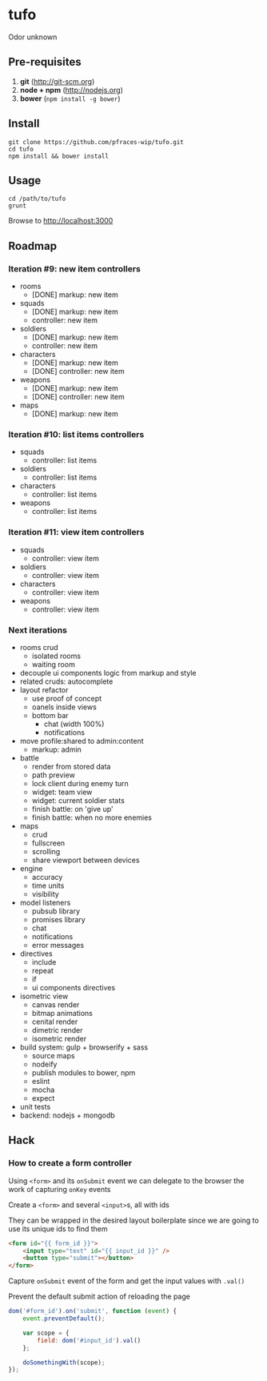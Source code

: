 tufo
====

Odor unknown

Pre-requisites
--------------

1.  **git** (http://git-scm.org)
2.  **node + npm** (http://nodejs.org)
3.  **bower** (`npm install -g bower`)

Install
-------

    git clone https://github.com/pfraces-wip/tufo.git
    cd tufo
    npm install && bower install

Usage
-----

    cd /path/to/tufo
    grunt

Browse to [http://localhost:3000](http://localhost:3000)

Roadmap
-------

### Iteration #9: new item controllers

*   rooms
    *   [DONE] markup: new item
*   squads
    *   [DONE] markup: new item
    *   controller: new item
*   soldiers
    *   [DONE] markup: new item
    *   controller: new item
*   characters
    *   [DONE] markup: new item
    *   [DONE] controller: new item
*   weapons
    *   [DONE] markup: new item
    *   [DONE] controller: new item
*   maps
    *   [DONE] markup: new item

### Iteration #10: list items controllers

*   squads
    *   controller: list items
*   soldiers
    *   controller: list items
*   characters
    *   controller: list items
*   weapons
    *   controller: list items

### Iteration #11: view item controllers

*   squads
    *   controller: view item
*   soldiers
    *   controller: view item
*   characters
    *   controller: view item
*   weapons
    *   controller: view item

### Next iterations

*   rooms crud
    *   isolated rooms
    *   waiting room
*   decouple ui components logic from markup and style
*   related cruds: autocomplete
*   layout refactor
    *   use proof of concept
    *   oanels inside views
    *   bottom bar
        *   chat (width 100%)
        *   notifications
*   move profile:shared to admin:content
    *   markup: admin
*   battle
    *   render from stored data
    *   path preview
    *   lock client during enemy turn
    *   widget: team view
    *   widget: current soldier stats
    *   finish battle: on 'give up'
    *   finish battle: when no more enemies
*   maps
    *   crud
    *   fullscreen
    *   scrolling
    *   share viewport between devices
*   engine
    *   accuracy
    *   time units
    *   visibility
*   model listeners
    *   pubsub library
    *   promises library
    *   chat
    *   notifications
    *   error messages
*   directives
    *   include
    *   repeat
    *   if
    *   ui components directives
*   isometric view
    *   canvas render
    *   bitmap animations
    *   cenital render
    *   dimetric render
    *   isometric render
*   build system: gulp + browserify + sass
    *   source maps
    *   nodeify
    *   publish modules to bower, npm
    *   eslint
    *   mocha
    *   expect
*   unit tests
*   backend: nodejs + mongodb

Hack
----

### How to create a form controller

Using `<form>` and its `onSubmit` event we can delegate to the browser
the work of capturing `onKey` events

Create a `<form>` and several `<input>`s, all with ids

They can be wrapped in the desired layout boilerplate since we are going to
use its unique ids to find them

```html
<form id="{{ form_id }}">
    <input type="text" id="{{ input_id }}" />
    <button type="submit"></button>
</form>
```

Capture `onSubmit` event of the form and get the input values
with `.val()`

Prevent the default submit action of reloading the page

```js
dom('#form_id').on('submit', function (event) {
    event.preventDefault();

    var scope = {
        field: dom('#input_id').val()
    };

    doSomethingWith(scope);
});
```
